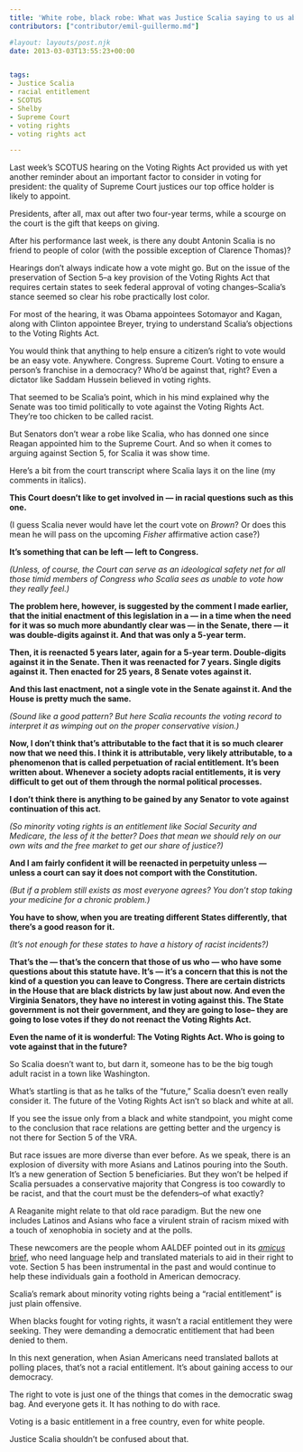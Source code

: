 ```yaml
---
title: 'White robe, black robe: What was Justice Scalia saying to us about voting rights?'
contributors: ["contributor/emil-guillermo.md"]

#layout: layouts/post.njk
date: 2013-03-03T13:55:23+00:00


tags:
- Justice Scalia
- racial entitlement
- SCOTUS
- Shelby
- Supreme Court
- voting rights
- voting rights act

---
```


Last week’s SCOTUS hearing on the Voting Rights Act provided us with yet another reminder about an important factor to consider in voting for president: the quality of Supreme Court justices our top office holder is likely to appoint.

Presidents, after all, max out after two four-year terms, while a scourge on the court is the gift that keeps on giving.

After his performance last week, is there any doubt Antonin Scalia is no friend to people of color (with the possible exception of Clarence Thomas)?

Hearings don’t always indicate how a vote might go. But on the issue of the preservation of Section 5–a key provision of the Voting Rights Act that requires certain states to seek federal approval of voting changes–Scalia’s stance seemed so clear his robe practically lost color.

For most of the hearing, it was Obama appointees Sotomayor and Kagan, along with Clinton appointee Breyer, trying to understand Scalia’s objections to the Voting Rights Act.

You would think that anything to help ensure a citizen’s right to vote would be an easy vote. Anywhere. Congress. Supreme Court. Voting to ensure a person’s franchise in a democracy?  Who’d be against that, right? Even a dictator like Saddam Hussein believed in voting rights.

That seemed to be Scalia’s point, which in his mind explained why the Senate was too timid politically to vote against the Voting Rights Act. They’re too chicken to be called racist.

But Senators don’t wear a robe like Scalia, who has donned one since Reagan appointed him to the Supreme Court. And so when it comes to arguing against Section 5, for Scalia it was show time.

Here’s a bit from the court transcript where Scalia lays it on the line (my comments in italics).

**This Court doesn’t like to get involved in — in racial questions such as this one.**

(I guess Scalia never would have let the court vote on _Brown_? Or does this mean he will pass on the upcoming _Fisher_ affirmative action case?)

**It’s something that can be left — left to Congress.**

_(Unless, of course, the Court can serve as an ideological safety net for all those timid members of Congress who Scalia sees as unable to vote how they really feel.)_

**The problem here, however, is suggested by the comment I made earlier, that the initial enactment of this legislation in a — in a time when the need for it was so much more abundantly clear was — in the Senate, there — it was double-digits against it. And that was only a 5-year term.**

**Then, it is reenacted 5 years later, again for a 5-year term. Double-digits against it in the Senate. Then it was reenacted for 7 years. Single digits against it. Then enacted for 25 years, 8 Senate votes against it.**

**And this last enactment, not a single vote in the Senate against it. And the House is pretty much the same.**

_(Sound like a good pattern? But here Scalia recounts the voting record to interpret it as wimping out on the proper conservative vision.)_

**Now, I don’t think that’s attributable to the fact that it is so much clearer now that we need this. I think it is attributable, very likely attributable, to a phenomenon that is called perpetuation of racial entitlement. It’s been written about. Whenever a society adopts racial entitlements, it is very difficult to get out of them through the normal political processes.**

**I don’t think there is anything to be gained by any Senator to vote against continuation of this act.**

_(So minority voting rights is an entitlement like Social Security and Medicare, the less of it the better? Does that mean we should rely on our own wits and the free market to get our share of justice?)_

**And I am fairly confident it will be reenacted in perpetuity unless — unless a court can say it does not comport with the Constitution.**

_(But if a problem still exists as most everyone agrees? You don’t stop taking your medicine for a chronic problem.)_

**You have to show, when you are treating different States differently, that there’s a good reason for it.**

_(It’s not enough for these states to have a history of racist incidents?)_

**That’s the — that’s the concern that those of us who — who have some questions about this statute have. It’s — it’s a concern that this is not the kind of a question you can leave to Congress. There are certain districts in the House that are black districts by law just about now. And even the Virginia Senators, they have no interest in voting against this. The State government is not their government, and they are going to lose– they are going to lose votes if they do not reenact the Voting Rights Act.**

**Even the name of it is wonderful: The Voting Rights Act. Who is going to vote against that in the future?**

So Scalia doesn’t want to, but darn it, someone has to be the big tough adult racist in a town like Washington.

What’s startling is that as he talks of the “future,” Scalia doesn’t even really consider it. The future of the Voting Rights Act isn’t so black and white at all.

If you see the issue only from a black and white standpoint, you might come to the conclusion that race relations are getting better and the urgency is not there for Section 5 of the VRA.

But race issues are more diverse than ever before. As we speak, there is an explosion of diversity with more Asians and Latinos pouring into the South. It’s a new generation of Section 5 beneficiaries. But they won’t be helped if Scalia persuades a conservative majority that Congress is too cowardly to be racist, and that the court must be the defenders–of what exactly?

A Reaganite might relate to that old race paradigm. But the new one includes Latinos and Asians who face a virulent strain of racism mixed with a touch of xenophobia in society and at the polls.

These newcomers are the people whom AALDEF pointed out in its [_amicus_ brief](/press-release/26-asian-american-groups-urge-us-supreme-court-to-prevent-voter-discrimination-by-upholding-section/), who need language help and translated materials to aid in their right to vote. Section 5 has been instrumental in the past and would continue to help these individuals gain a foothold in American democracy.

Scalia’s remark about minority voting rights being a “racial entitlement” is just plain offensive.

When blacks fought for voting rights, it wasn’t a racial entitlement they were seeking. They were demanding a democratic entitlement that had been denied to them.

In this next generation, when Asian Americans need translated ballots at polling places, that’s not a racial entitlement. It’s about gaining access to our democracy.

The right to vote is just one of the things that comes in the democratic swag bag. And everyone gets it. It has nothing to do with race.

Voting is a basic entitlement in a free country, even for white people.

Justice Scalia shouldn’t be confused about that.
